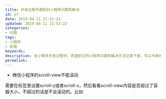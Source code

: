 ```yaml
---
title: 开发过程中遇到的小程序问题和解决
id: p7
date: 2019-04-11 21:53:22
updated: 2019-04-11 21:53:22
categories: 
- 问题
tags: 
- 小程序
- 前端
keywords:
description: 在小程序开发过程中，把遇到过的小程序问题和解决方法记录下来，可以不断优化和提升小程序开发能力。
permalink:
---
```


* 微信小程序的scroll-view不能滚动

需要在<scroll-view>标签里设置scroll-y或者scroll-x，然后看看scroll-view内容是否超过了容器大小，不超过的话是不会滚动的。比如<scroll-view scroll-y></scroll-view>
